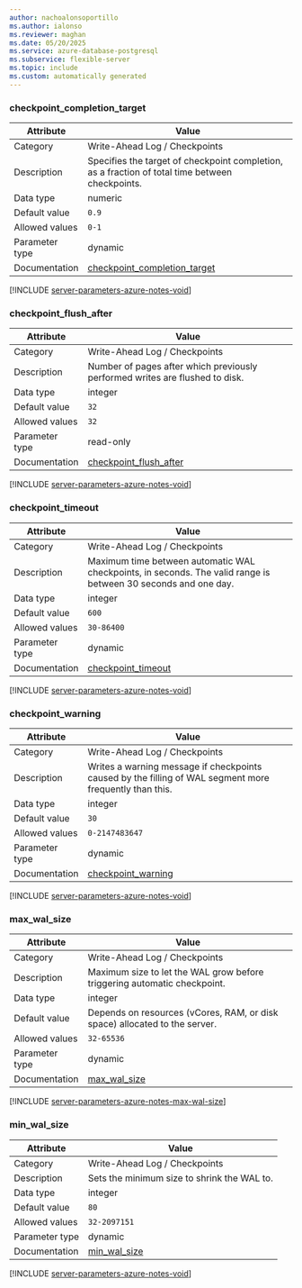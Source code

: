 ```yaml
---
author: nachoalonsoportillo
ms.author: ialonso
ms.reviewer: maghan
ms.date: 05/20/2025
ms.service: azure-database-postgresql
ms.subservice: flexible-server
ms.topic: include
ms.custom: automatically generated
---
```

### checkpoint_completion_target

| Attribute | Value |
| --- | --- |
| Category | Write-Ahead Log / Checkpoints |
| Description | Specifies the target of checkpoint completion, as a fraction of total time between checkpoints. |
| Data type | numeric |
| Default value | `0.9` |
| Allowed values | `0-1` |
| Parameter type | dynamic |
| Documentation | [checkpoint_completion_target](https://www.postgresql.org/docs/14/runtime-config-wal.html#GUC-CHECKPOINT-COMPLETION-TARGET) |


[!INCLUDE [server-parameters-azure-notes-void](./server-parameters-azure-notes-void.md)]



### checkpoint_flush_after

| Attribute | Value |
| --- | --- |
| Category | Write-Ahead Log / Checkpoints |
| Description | Number of pages after which previously performed writes are flushed to disk. |
| Data type | integer |
| Default value | `32` |
| Allowed values | `32` |
| Parameter type | read-only |
| Documentation | [checkpoint_flush_after](https://www.postgresql.org/docs/14/runtime-config-wal.html#GUC-CHECKPOINT-FLUSH-AFTER) |


[!INCLUDE [server-parameters-azure-notes-void](./server-parameters-azure-notes-void.md)]



### checkpoint_timeout

| Attribute | Value |
| --- | --- |
| Category | Write-Ahead Log / Checkpoints |
| Description | Maximum time between automatic WAL checkpoints, in seconds. The valid range is between 30 seconds and one day. |
| Data type | integer |
| Default value | `600` |
| Allowed values | `30-86400` |
| Parameter type | dynamic |
| Documentation | [checkpoint_timeout](https://www.postgresql.org/docs/14/runtime-config-wal.html#GUC-CHECKPOINT-TIMEOUT) |


[!INCLUDE [server-parameters-azure-notes-void](./server-parameters-azure-notes-void.md)]



### checkpoint_warning

| Attribute | Value |
| --- | --- |
| Category | Write-Ahead Log / Checkpoints |
| Description | Writes a warning message if checkpoints caused by the filling of WAL segment more frequently than this. |
| Data type | integer |
| Default value | `30` |
| Allowed values | `0-2147483647` |
| Parameter type | dynamic |
| Documentation | [checkpoint_warning](https://www.postgresql.org/docs/14/runtime-config-wal.html#GUC-CHECKPOINT-WARNING) |


[!INCLUDE [server-parameters-azure-notes-void](./server-parameters-azure-notes-void.md)]



### max_wal_size

| Attribute | Value |
| --- | --- |
| Category | Write-Ahead Log / Checkpoints |
| Description | Maximum size to let the WAL grow before triggering automatic checkpoint. |
| Data type | integer |
| Default value | Depends on resources (vCores, RAM, or disk space) allocated to the server. |
| Allowed values | `32-65536` |
| Parameter type | dynamic |
| Documentation | [max_wal_size](https://www.postgresql.org/docs/14/runtime-config-wal.html#GUC-MAX-WAL-SIZE) |


[!INCLUDE [server-parameters-azure-notes-max-wal-size](./server-parameters-azure-notes-max-wal-size.md)]



### min_wal_size

| Attribute | Value |
| --- | --- |
| Category | Write-Ahead Log / Checkpoints |
| Description | Sets the minimum size to shrink the WAL to. |
| Data type | integer |
| Default value | `80` |
| Allowed values | `32-2097151` |
| Parameter type | dynamic |
| Documentation | [min_wal_size](https://www.postgresql.org/docs/14/runtime-config-wal.html#GUC-MIN-WAL-SIZE) |


[!INCLUDE [server-parameters-azure-notes-void](./server-parameters-azure-notes-void.md)]



